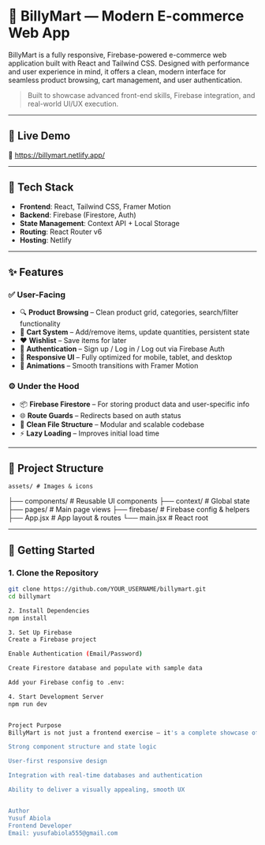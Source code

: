 # 🛒 BillyMart — Modern E-commerce Web App

BillyMart is a fully responsive, Firebase-powered e-commerce web application built with React and Tailwind CSS. Designed with performance and user experience in mind, it offers a clean, modern interface for seamless product browsing, cart management, and user authentication.

> Built to showcase advanced front-end skills, Firebase integration, and real-world UI/UX execution.

---

## 📸 Live Demo

🔗 https://billymart.netlify.app/

---

## 🧰 Tech Stack

- **Frontend**: React, Tailwind CSS, Framer Motion  
- **Backend**: Firebase (Firestore, Auth)  
- **State Management**: Context API + Local Storage  
- **Routing**: React Router v6  
- **Hosting**: Netlify

---

## ✨ Features

### ✅ User-Facing
- 🔍 **Product Browsing** – Clean product grid, categories, search/filter functionality  
- 🛒 **Cart System** – Add/remove items, update quantities, persistent state  
- ❤️ **Wishlist** – Save items for later  
- 🔐 **Authentication** – Sign up / Log in / Log out via Firebase Auth  
- 🎨 **Responsive UI** – Fully optimized for mobile, tablet, and desktop  
- 🎉 **Animations** – Smooth transitions with Framer Motion

### ⚙️ Under the Hood
- 📦 **Firebase Firestore** – For storing product data and user-specific info  
- 🌐 **Route Guards** – Redirects based on auth status  
- 📁 **Clean File Structure** – Modular and scalable codebase  
- ⚡ **Lazy Loading** – Improves initial load time

---

## 📂 Project Structure
    assets/ # Images & icons
├── components/ # Reusable UI components
├── context/ # Global state
├── pages/ # Main page views
├── firebase/ # Firebase config & helpers
├── App.jsx # App layout & routes
└── main.jsx # React root


---

## 🚀 Getting Started

### 1. Clone the Repository
```bash
git clone https://github.com/YOUR_USERNAME/billymart.git
cd billymart

2. Install Dependencies
npm install

3. Set Up Firebase
Create a Firebase project

Enable Authentication (Email/Password)

Create Firestore database and populate with sample data

Add your Firebase config to .env:

4. Start Development Server
npm run dev


Project Purpose
BillyMart is not just a frontend exercise — it's a complete showcase of production-level e-commerce functionality using modern tools. It demonstrates:

Strong component structure and state logic

User-first responsive design

Integration with real-time databases and authentication

Ability to deliver a visually appealing, smooth UX


Author
Yusuf Abiola
Frontend Developer
Email: yusufabiola555@gmail.com

